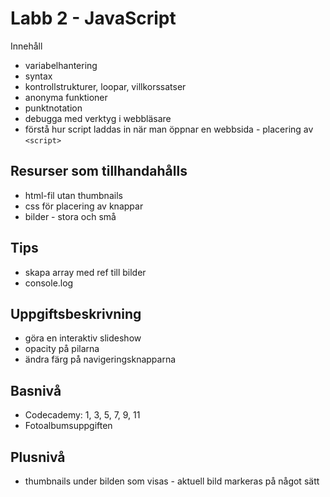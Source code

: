 # Labb 2 - JavaScript

Innehåll 

* variabelhantering
* syntax
* kontrollstrukturer, loopar, villkorssatser
* anonyma funktioner
* punktnotation
* debugga med verktyg i webbläsare
* förstå hur script laddas in när man öppnar en webbsida - placering av `<script>`

## Resurser som tillhandahålls
* html-fil utan thumbnails
* css för placering av knappar
* bilder - stora och små

## Tips
* skapa array med ref till bilder
* console.log

## Uppgiftsbeskrivning
* göra en interaktiv slideshow
* opacity på pilarna
* ändra färg på navigeringsknapparna 

## Basnivå
* Codecademy: 1, 3, 5, 7, 9, 11
* Fotoalbumsuppgiften

## Plusnivå
* thumbnails under bilden som visas - aktuell bild markeras på något sätt

